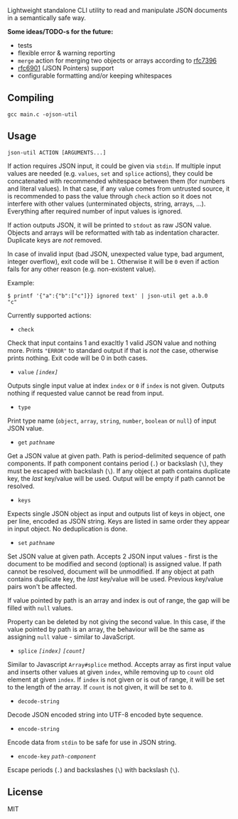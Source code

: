 Lightweight standalone CLI utility to read and manipulate JSON documents in a semantically safe way.

**Some ideas/TODO-s for the future:**
 * tests
 * flexible error & warning reporting
 * `merge` action for merging two objects or arrays according to [rfc7396](https://tools.ietf.org/html/rfc7396)
 * [rfc6901](https://tools.ietf.org/html/rfc6901) (JSON Pointers) support
 * configurable formatting and/or keeping whitespaces


## Compiling


```
gcc main.c -ojson-util
```


## Usage

```
json-util ACTION [ARGUMENTS...]
```

If action requires JSON input, it could be given via `stdin`. If multiple input values are needed (e.g. `values`, `set` and `splice` actions),
they could be concatenated with recommended whitespace between them (for numbers and literal values). In that
case, if any value comes from untrusted source, it is recommended to pass the value through `check` action
so it does not interfere with other values (unterminated objects, string, arrays, ...).
Everything after required number of input values is ignored.

If action outputs JSON, it will be printed to `stdout` as raw JSON value. Objects and arrays will be reformatted
with tab as indentation character. Duplicate keys are *not* removed.

In case of invalid input (bad JSON, unexpected value type, bad argument, integer overflow), exit code will be `1`. Otherwise
it will be `0` even if action fails for any other reason (e.g. non-existent value).

Example:
```
$ printf '{"a":{"b":["c"]}} ignored text' | json-util get a.b.0
"c"
```

Currently supported actions:

 * `check`
 
 Check that input contains 1 and exacltly 1 valid JSON value and nothing more. Prints `"ERROR"` to standard output
 if that is *not* the case, otherwise prints nothing. Exit code will be 0 in both cases.

 * `value` *`[index]`*
 
 Outputs single input value at index `index` or `0` if `index` is not given. Outputs nothing if requested value cannot be read from input.

 * `type`
 
 Print type name (`object`, `array`, `string`, `number`, `boolean` or `null`) of input JSON value.

 * `get` *`pathname`*
 
 Get a JSON value at given path. Path is period-delimited sequence of path components. If path component
 contains period (`.`) or backslash (`\`), they must be escaped with backslash (`\`). If any object at path
 contains duplicate key, the *last* key/value will be used. Output will be empty if path cannot be resolved.

 * `keys`
 
 Expects single JSON object as input and outputs list of keys in object, one per line, encoded as JSON string.
 Keys are listed in same order they appear in input object. No deduplication is done.

 * `set` *`pathname`*
 
 Set JSON value at given path. Accepts 2 JSON input values - first is the document to be modified and
 second (optional) is assigned value. If path cannot be resolved, document will be unmodified. If any object at path
 contains duplicate key, the *last* key/value will be used. Previous key/value pairs won't be affected.
 
 If value pointed by path is an array and index is out of range, the gap will be filled with `null` values.
 
 Property can be deleted by not giving the second value. In this case, if the value pointed by path is an array,
 the behaviour will be the same as assigning `null` value - similar to JavaScript.
 
 * `splice` *`[index]`* *`[count]`*
 
 Similar to Javascript `Array#splice` method. Accepts array as first input value and inserts other values at given `index`,
 while removing up to `count` old element at given `index`. If `index` is not given or is out of range,
 it will be set to the length of the array. If `count` is not given, it will be set to `0`.

 * `decode-string`
 
 Decode JSON encoded string into UTF-8 encoded byte sequence.

 * `encode-string`
 
 Encode data from `stdin` to be safe for use in JSON string.

 * `encode-key` *`path-component`*
 
 Escape periods (`.`) and backslashes (`\`) with backslash (`\`).

## License

MIT
